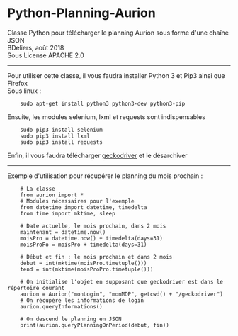 # Python-Planning-Aurion

Classe Python pour télécharger le planning Aurion sous forme d'une chaîne JSON  
BDeliers, août 2018  
Sous License APACHE 2.0  

---

Pour utiliser cette classe, il vous faudra installer Python 3 et Pip3 ainsi que Firefox  
Sous linux :

```
    sudo apt-get install python3 python3-dev python3-pip
```

Ensuite, les modules selenium, lxml et requests sont indispensables

```
    sudo pip3 install selenium
    sudo pip3 install lxml
    sudo pip3 install requests
```

Enfin, il vous faudra télécharger [geckodriver](https://github.com/mozilla/geckodriver/releases) et le désarchiver

---

Exemple d'utilisation pour récupérer le planning du mois prochain :

```
    # La classe
    from aurion import *
    # Modules nécessaires pour l'exemple
    from datetime import datetime, timedelta
    from time import mktime, sleep

    # Date actuelle, le mois prochain, dans 2 mois
    maintenant = datetime.now()
    moisPro = datetime.now() + timedelta(days=31)
    moisProPo = moisPro + timedelta(days=31)

    # Début et fin : le mois prochain et dans 2 mois
    debut = int(mktime(moisPro.timetuple()))
    tend = int(mktime(moisProPro.timetuple()))

    # On initialise l'objet en supposant que geckodriver est dans le répertoire courant
    aurion = Aurion("monLogin", "monMDP", getcwd() + "/geckodriver")
    # On récupère les informations de login
    aurion.queryInformations()

    # On descend le planning en JSON
    print(aurion.queryPlanningOnPeriod(debut, fin))
```
